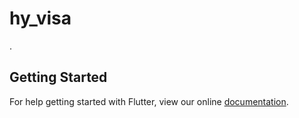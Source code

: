 # hy_visa

.

## Getting Started

For help getting started with Flutter, view our online
[documentation](https://flutter.io/).
